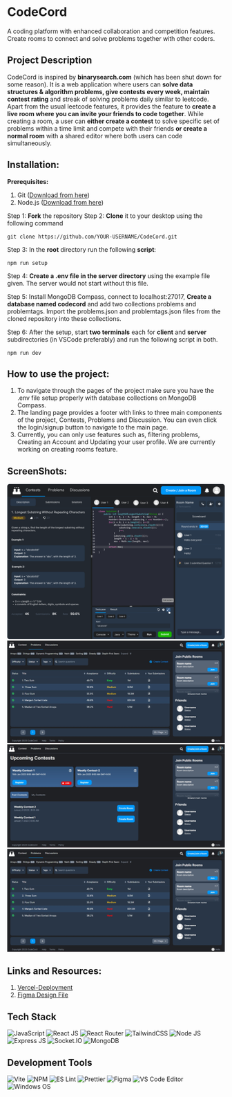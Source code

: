 # CodeCord

A coding platform with enhanced collaboration and competition features. Create rooms to connect and solve problems together with other coders.

## Project Description

CodeCord is inspired by **<span>binarysearch.com</span>** (which has been shut down for some reason). It is a web application where users can **solve data structures & algorithm problems, give contests every week, maintain contest rating** and streak of solving problems daily similar to leetcode.
Apart from the usual leetcode features, it provides the feature to **create a live room where you can invite your friends to code together**. While creating a room, a user can **either create a contest** to solve specific set of problems within a time limit and compete with their friends **or create a normal room** with a shared editor where both users can code simultaneously.

## Installation:

**Prerequisites:**

1. Git ([Download from here](https://git-scm.com/downloads))
2. Node.js ([Download from here](https://nodejs.org/en/download/))

Step 1: **Fork** the repository
Step 2: **Clone** it to your desktop using the following command

    git clone https://github.com/YOUR-USERNAME/CodeCord.git

Step 3: In the **root** directory run the following **script**:

    npm run setup

Step 4: **Create a .env file in the server directory** using the example file given. The server would not start without this file.

Step 5: Install MongoDB Compass, connect to localhost:27017, **Create a database named codecord** and add two collections problems and problemtags. Import the problems.json and problemtags.json files from the cloned repository into these collections.

Step 6: After the setup, start **two terminals** each for **client** and **server** subdirectories (in VSCode preferably) and run the following script in both.

    npm run dev
    
## How to use the project:

1. To navigate through the pages of the project make sure you have the .env file setup properly with database collections on MongoDB Compass.
2. The landing page provides a footer with links to three main components of the project, Contests, Problems and Discussion. You can even click the login/signup button to navigate to the main page.
3. Currently, you can only use features such as, filtering problems, Creating an Account and Updating your user profile. We are currently working on creating rooms feature.

## ScreenShots:

![Room Design Prototype](/room.png)
![Problems Page](/problems.jpg)
![Contests Page](/contests.jpg)
![User Profile Page](/problems.jpg)

## Links and Resources:

1. [Vercel-Deployment](https://www.codecord.vercel.app/)
2. [Figma Design File](https://www.figma.com/file/8DlxMlZ3GNMAJzfSPmyvxi/CodeCord---Design-File?t=qgqGK3Qh1nPGnsIY-1)

## Tech Stack

![JavaScript](https://img.shields.io/badge/JavaScript-323330?style=for-the-badge&logo=javascript&logoColor=F7DF1E)
![React JS](https://img.shields.io/badge/React-20232A?style=for-the-badge&logo=react&logoColor=61DAFB)
![React Router](https://img.shields.io/badge/React_Router-CA4245?style=for-the-badge&logo=react-router&logoColor=white)
![TailwindCSS](https://img.shields.io/badge/tailwindcss-%2338B2AC.svg?style=for-the-badge&logo=tailwind-css&logoColor=white)
![Node JS](https://img.shields.io/badge/Node.js-339933?style=for-the-badge&logo=nodedotjs&logoColor=white)
![Express JS](https://img.shields.io/badge/Express.js-000000?style=for-the-badge&logo=express&logoColor=white)
![Socket.IO](https://img.shields.io/badge/Socket.io-010101?&style=for-the-badge&logo=Socket.io&logoColor=white)
![MongoDB](https://img.shields.io/badge/MongoDB-4EA94B?style=for-the-badge&logo=mongodb&logoColor=white)

## Development Tools

![Vite](https://img.shields.io/badge/Vite-B73BFE?style=for-the-badge&logo=vite&logoColor=FFD62E)
![NPM](https://img.shields.io/badge/npm-CB3837?style=for-the-badge&logo=npm&logoColor=white)
![ES Lint](https://img.shields.io/badge/eslint-3A33D1?style=for-the-badge&logo=eslint&logoColor=white)
![Prettier](https://img.shields.io/badge/prettier-1A2C34?style=for-the-badge&logo=prettier&logoColor=F7BA3E)
![Figma](https://img.shields.io/badge/Figma-F24E1E?style=for-the-badge&logo=figma&logoColor=white)
![VS Code Editor](https://img.shields.io/badge/Visual_Studio_Code-0078D4?style=for-the-badge&logo=visual%20studio%20code&logoColor=white)
![Windows OS](https://img.shields.io/badge/Windows-0078D6?style=for-the-badge&logo=windows&logoColor=white)
